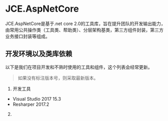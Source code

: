 # JCE.AspNetCore
JCE.AspNetCore是基于.net core 2.0的工具库，旨在提升团队的开发输出能力，由常用公共操作类（工具类、帮助类）、分层架构基类，第三方组件封装，第三方业务接口封装等组成。

## 开发环境以及类库依赖

以下是我们在项目开发和不熟时使用的工具和组件，这个列表会经常更新。

> 如果没有标注版本号，则采取最新版本。

1. 开发工具
- Visual Studio 2017 15.3
- Resharper 2017.2

2.
